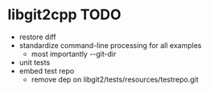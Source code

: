 libgit2cpp TODO
===============

* restore diff
* standardize command-line processing for all examples
  * most importantly --git-dir
* unit tests
* embed test repo
  * remove dep on libgit2/tests/resources/testrepo.git
